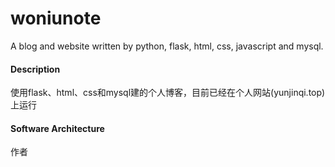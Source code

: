# woniunote
A blog and website written by python, flask, html, css, javascript and mysql.

#### Description
使用flask、html、css和mysql建的个人博客，目前已经在个人网站(yunjinqi.top)上运行

#### Software Architecture
作者